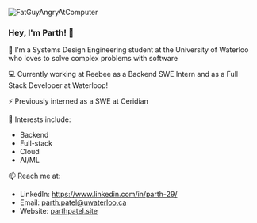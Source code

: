 ![FatGuyAngryAtComputer](https://user-images.githubusercontent.com/69891859/116454902-746a0800-a82e-11eb-8136-2825cee58248.gif)

### Hey, I'm Parth! 👋

🔭 I'm a Systems Design Engineering student at the University of Waterloo who loves to solve complex problems with software

💻 Currently working at Reebee as a Backend SWE Intern and as a Full Stack Developer at Waterloop!

⚡️ Previously interned as a SWE at Ceridian

💖 Interests include:
 - Backend
 - Full-stack 
 - Cloud
 - AI/ML

📫 Reach me at: 
- LinkedIn: https://www.linkedin.com/in/parth-29/
- Email: parth.patel@uwaterloo.ca
- Website: [parthpatel.site](https://www.parthpatel.site/)
